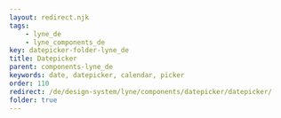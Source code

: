 ```yaml
---
layout: redirect.njk
tags: 
    - lyne_de
    - lyne_components_de
key: datepicker-folder-lyne_de
title: Datepicker
parent: components-lyne_de
keywords: date, datepicker, calendar, picker
order: 110
redirect: /de/design-system/lyne/components/datepicker/datepicker/
folder: true
---
```

